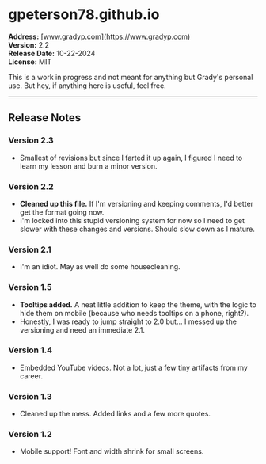 # gpeterson78.github.io
 
**Address:** [www.gradyp.com](https://www.gradyp.com)    
**Version:** 2.2  
**Release Date:** 10-22-2024  
**License:** MIT  

This is a work in progress and not meant for anything but Grady's personal use. But hey, if anything here is useful, feel free.

---

## Release Notes

### Version 2.3

- Smallest of revisions but since I farted it up again, I figured I need to learn my lesson and burn a minor version.

### Version 2.2

- **Cleaned up this file.**  If I'm versioning and keeping comments, I'd better get the format going now.
- I'm locked into this stupid versioning system for now so I need to get slower with these changes and versions.  Should slow down as I mature.

### Version 2.1

- I'm an idiot. May as well do some housecleaning.

### Version 1.5

- **Tooltips added.** A neat little addition to keep the theme, with the logic to hide them on mobile (because who needs tooltips on a phone, right?).
- Honestly, I was ready to jump straight to 2.0 but… I messed up the versioning and need an immediate 2.1.

### Version 1.4

- Embedded YouTube videos. Not a lot, just a few tiny artifacts from my career.

### Version 1.3

- Cleaned up the mess. Added links and a few more quotes.

### Version 1.2

- Mobile support! Font and width shrink for small screens.